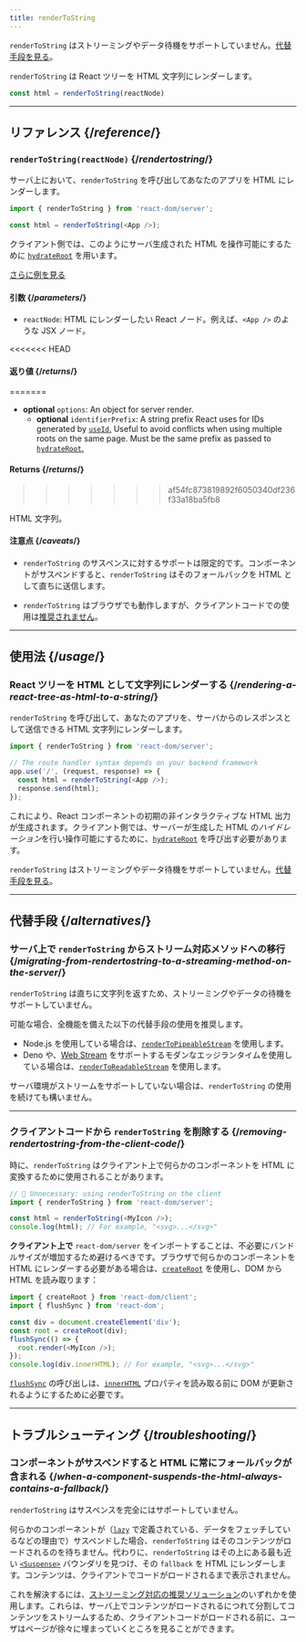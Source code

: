 ```yaml
---
title: renderToString
---
```


<Pitfall>

`renderToString` はストリーミングやデータ待機をサポートしていません。[代替手段を見る](#alternatives)。

</Pitfall>

<Intro>

`renderToString` は React ツリーを HTML 文字列にレンダーします。

```js
const html = renderToString(reactNode)
```

</Intro>

<InlineToc />

---

## リファレンス {/*reference*/}

### `renderToString(reactNode)` {/*rendertostring*/}

サーバ上において、`renderToString` を呼び出してあなたのアプリを HTML にレンダーします。

```js
import { renderToString } from 'react-dom/server';

const html = renderToString(<App />);
```

クライアント側では、このようにサーバ生成された HTML を操作可能にするために [`hydrateRoot`](/reference/react-dom/client/hydrateRoot) を用います。

[さらに例を見る](#usage)

#### 引数 {/*parameters*/}

* `reactNode`: HTML にレンダーしたい React ノード。例えば、`<App />` のような JSX ノード。

<<<<<<< HEAD
#### 返り値 {/*returns*/}
=======
* **optional** `options`: An object for server render.
  * **optional** `identifierPrefix`: A string prefix React uses for IDs generated by [`useId`.](/reference/react/useId) Useful to avoid conflicts when using multiple roots on the same page. Must be the same prefix as passed to [`hydrateRoot`.](/reference/react-dom/client/hydrateRoot#parameters)

#### Returns {/*returns*/}
>>>>>>> af54fc873819892f6050340df236f33a18ba5fb8

HTML 文字列。

#### 注意点 {/*caveats*/}

* `renderToString` のサスペンスに対するサポートは限定的です。コンポーネントがサスペンドすると、`renderToString` はそのフォールバックを HTML として直ちに送信します。

* `renderToString` はブラウザでも動作しますが、クライアントコードでの使用は[推奨されません](#removing-rendertostring-from-the-client-code)。

---

## 使用法 {/*usage*/}

### React ツリーを HTML として文字列にレンダーする {/*rendering-a-react-tree-as-html-to-a-string*/}

`renderToString` を呼び出して、あなたのアプリを、サーバからのレスポンスとして送信できる HTML 文字列にレンダーします。

```js {5-6}
import { renderToString } from 'react-dom/server';

// The route handler syntax depends on your backend framework
app.use('/', (request, response) => {
  const html = renderToString(<App />);
  response.send(html);
});
```

これにより、React コンポーネントの初期の非インタラクティブな HTML 出力が生成されます。クライアント側では、サーバーが生成した HTML の*ハイドレーション*を行い操作可能にするために、[`hydrateRoot`](/reference/react-dom/client/hydrateRoot) を呼び出す必要があります。


<Pitfall>

`renderToString` はストリーミングやデータ待機をサポートしていません。[代替手段を見る](#alternatives)。

</Pitfall>

---

## 代替手段 {/*alternatives*/}

### サーバ上で `renderToString` からストリーム対応メソッドへの移行 {/*migrating-from-rendertostring-to-a-streaming-method-on-the-server*/}

`renderToString` は直ちに文字列を返すため、ストリーミングやデータの待機をサポートしていません。

可能な場合、全機能を備えた以下の代替手段の使用を推奨します。

* Node.js を使用している場合は、[`renderToPipeableStream`](/reference/react-dom/server/renderToPipeableStream) を使用します。
* Deno や、[Web Stream](https://developer.mozilla.org/en-US/docs/Web/API/Streams_API) をサポートするモダンなエッジランタイムを使用している場合は、[`renderToReadableStream`](/reference/react-dom/server/renderToReadableStream) を使用します。

サーバ環境がストリームをサポートしていない場合は、`renderToString` の使用を続けても構いません。

---

### クライアントコードから `renderToString` を削除する {/*removing-rendertostring-from-the-client-code*/}

時に、`renderToString` はクライアント上で何らかのコンポーネントを HTML に変換するために使用されることがあります。

```js {1-2}
// 🚩 Unnecessary: using renderToString on the client
import { renderToString } from 'react-dom/server';

const html = renderToString(<MyIcon />);
console.log(html); // For example, "<svg>...</svg>"
```

**クライアント上で** `react-dom/server` をインポートすることは、不必要にバンドルサイズが増加するため避けるべきです。ブラウザで何らかのコンポーネントを HTML にレンダーする必要がある場合は、[`createRoot`](/reference/react-dom/client/createRoot) を使用し、DOM から HTML を読み取ります：

```js
import { createRoot } from 'react-dom/client';
import { flushSync } from 'react-dom';

const div = document.createElement('div');
const root = createRoot(div);
flushSync(() => {
  root.render(<MyIcon />);
});
console.log(div.innerHTML); // For example, "<svg>...</svg>"
```

[`flushSync`](/reference/react-dom/flushSync) の呼び出しは、[`innerHTML`](https://developer.mozilla.org/en-US/docs/Web/API/Element/innerHTML) プロパティを読み取る前に DOM が更新されるようにするために必要です。

---

## トラブルシューティング {/*troubleshooting*/}

### コンポーネントがサスペンドすると HTML に常にフォールバックが含まれる {/*when-a-component-suspends-the-html-always-contains-a-fallback*/}

`renderToString` はサスペンスを完全にはサポートしていません。

何らかのコンポーネントが（[`lazy`](/reference/react/lazy) で定義されている、データをフェッチしているなどの理由で）サスペンドした場合、`renderToString` はそのコンテンツがロードされるのを待ちません。代わりに、`renderToString` はその上にある最も近い [`<Suspense>`](/reference/react/Suspense) バウンダリを見つけ、その `fallback` を HTML にレンダーします。コンテンツは、クライアントでコードがロードされるまで表示されません。

これを解決するには、[ストリーミング対応の推奨ソリューション](#migrating-from-rendertostring-to-a-streaming-method-on-the-server)のいずれかを使用します。これらは、サーバ上でコンテンツがロードされるにつれて分割してコンテンツをストリームするため、クライアントコードがロードされる前に、ユーザはページが徐々に埋まっていくところを見ることができます。

